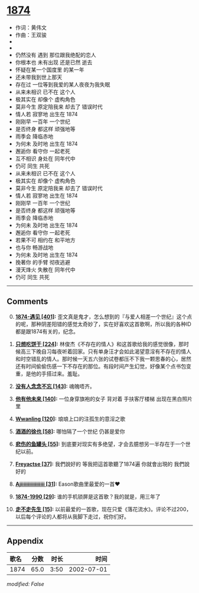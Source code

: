 # [1874](https://music.163.com/song?id=67014)

* 作词：黄伟文
* 作曲：王双骏
*
*
* 仍然没有 遇到 那位跟我绝配的恋人
* 你根本也 未有出现 还是已然 逝去
* 怀疑在某一个国度里 的某一年
* 还未带我到世上那天
* 存在过 一位等到我爱的某人夜夜为我失眠
* 从来未相识 已不在 这个人
* 极其实在 却像个 虚构角色
* 莫非今生 原定陪我来 却去了 错误时代
* 情人若 寂寥地 出生在 1874
* 刚刚早 一百年 一个世纪
* 是否终身 都这样 顽强地等
* 雨季会 降临赤地
* 为何未 及时地 出生在 1874
* 邂逅你 看守你 一起老死
* 互不相识 身处在 同年代中
* 仍可 同生 共死
* 从来未相识 已不在 这个人
* 极其实在 却像个 虚构角色
* 莫非今生 原定陪我来 却去了 错误时代
* 情人若 寂寥地 出生在 1874
* 刚刚早 一百年 一个世纪
* 是否终身 都这样 顽强地等
* 雨季会 降临赤地
* 为何未 及时地 出生在 1874
* 邂逅你 看守你 一起老死
* 若果不可 相约在 和平地方
* 也与你 畅游战地
* 为何未 及时地 出生在 1874
* 挽著你 的手臂 彻夜逃避
* 漫天烽火 失散在 同年代中
* 仍可 同生 共死


---

## Comments
0. **[1874-遇见 \[401\]](https://music.163.com/#/user/home?id=59638034):** 歪文真是鬼才，怎么想到的『与爱人相差一个世纪』这个点的呢，那种阴差阳错的感觉太奇妙了，实在好喜欢这首歌啊，所以我的各种ID都是跟1874有关的，纪念。

1. **[只想吃饼干 \[224\]](https://music.163.com/#/user/home?id=52874746):** 林俊杰《不存在的情人》和这首歌给我的感觉很像，那时候高三下晚自习每夜听着回家。只有单身汪才会如此渴望意淫有不存在的情人和时空错乱的情人。那时候一天五六张的试卷都压不下我一颗思春的心，居然还有时间偷偷伤感一下不存在的那位。有段时间产生幻觉，好像某个点书包变重，是他的手搭过来。羞耻。

2. **[没有人念念不忘 \[143\]](https://music.163.com/#/user/home?id=30107909):** 魂魄唔齐。

3. **[他有他未来 \[140\]](https://music.163.com/#/user/home?id=48551266):** 一位身穿旗袍的女子 背对着  手扶客厅楼梯  出现在黑白照片里

4. **[Wwanling \[120\]](https://music.163.com/#/user/home?id=99394894):** 琅琅上口的注孤生的意淫之歌

5. **[酒酒的徐也 \[58\]](https://music.163.com/#/user/home?id=391276026):** 哪怕隔了一个世纪 仍甚是爱你

6. **[悲伤的鱼罐头 \[55\]](https://music.163.com/#/user/home?id=393005099):** 到底要对现实有多绝望，才会去臆想另一半存在于一个世纪以前。

7. **[Freyactse \[37\]](https://music.163.com/#/user/home?id=383632262):** 我們說好的 等我把這首歌聽了1874遍 你就會出現的 我們說好的

8. **[Ajiiiiiiiiiiiiiiiii \[31\]](https://music.163.com/#/user/home?id=555855264):** Eason歌曲里最爱的一首❤

9. **[1874-1990 \[29\]](https://music.163.com/#/user/home?id=262210157):** 谁的手机锁屏是这首歌？我的就是，用三年了

10. **[走不走先生 \[15\]](https://music.163.com/#/user/home?id=13947495):** 以前最爱的一首歌，现在只爱《落花流水》。评论不过200，以后每个评论的人都将从我脚下走过，祝你们好。



---

## Appendix

|歌名|分数|时长|时间|
|:---|:---:|---:|---:|
|1874|65.0|3:50|2002-07-01

*modified: False*